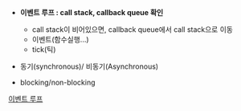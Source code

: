 * __이벤트 루프 : call stack, callback queue 확인__
  * call stack이 비어있으면, callback queue에서 call stack으로 이동
  * 이벤트(함수실행...)
  * tick(틱)

* 동기(synchronous)/ 비동기(Asynchronous)
* blocking/non-blocking

[이벤트 루프]( [https://engineering.huiseoul.com/%EC%9E%90%EB%B0%94%EC%8A%A4%ED%81%AC%EB%A6%BD%ED%8A%B8%EB%8A%94-%EC%96%B4%EB%96%BB%EA%B2%8C-%EC%9E%91%EB%8F%99%ED%95%98%EB%8A%94%EA%B0%80-%EC%97%94%EC%A7%84-%EB%9F%B0%ED%83%80%EC%9E%84-%EC%BD%9C%EC%8A%A4%ED%83%9D-%EA%B0%9C%EA%B4%80-ea47917c8442](https://engineering.huiseoul.com/자바스크립트는-어떻게-작동하는가-엔진-런타임-콜스택-개관-ea47917c8442) )